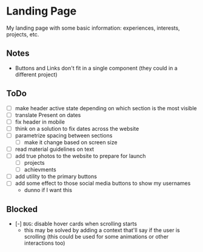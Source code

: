 # Landing Page

My landing page with some basic information: experiences, interests, projects, etc.

## Notes

- Buttons and Links don't fit in a single component (they could in a different project)

## ToDo

- [ ] make header active state depending on which section is the most visible
- [ ] translate Present on dates
- [ ] fix header in mobile
- [ ] think on a solution to fix dates across the website
- [ ] parametrize spacing between sections
  - [ ] make it change based on screen size
- [ ] read material guidelines on text
- [ ] add true photos to the website to prepare for launch
  - [ ] projects
  - [ ] achievments
- [ ] add utility to the primary buttons
- [ ] add some effect to those social media buttons to show my usernames
  - dunno if I want this


## Blocked

- [-] `BUG`: disable hover cards when scrolling starts
  - this may be solved by adding a context that'll say if the user is scrolling (this could be used for some animations or other interactions too)